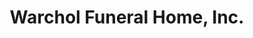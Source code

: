---
title: "Warchol Funeral Home, Inc."
url: /bridgeville/warchol-funeral-home-inc/
shop: Bestattungen
---
